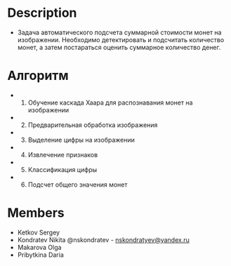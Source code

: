 # Description
* Задача автоматического подсчета суммарной стоимости монет на изображении. Необходимо детектировать и подсчитать количество монет, а затем постараться оценить суммарное количество денег.

# Алгоритм
* 1. Обучение каскада Хаара для распознавания монет на изображении
* 2. Предварительная обработка изображения
* 3. Выделение цифры на изображении
* 4. Извлечение признаков
* 5. Классификация цифры
* 6. Подсчет общего значения монет

# Members
* Ketkov Sergey
* Kondratev Nikita @nskondratev - nskondratyev@yandex.ru
* Makarova Olga
* Pribytkina Daria
